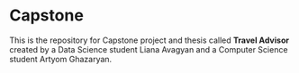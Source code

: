 # Capstone
This is the repository for Capstone project and thesis called **Travel Advisor** created by a Data Science student Liana Avagyan and a Computer Science student Artyom Ghazaryan.
